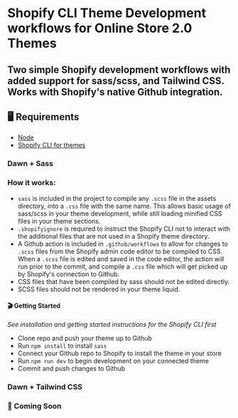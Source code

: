 # Shopify CLI Theme Development workflows for Online Store 2.0 Themes

## Two simple Shopify development workflows with added support for sass/scss, and Tailwind CSS. Works with Shopify's native Github integration.

## 🖥 Requirements
- [Node](https://nodejs.org/en/)
- [Shopify CLI for themes](https://shopify.dev/themes/tools/cli)

### Dawn + Sass

### How it works:
- `sass` is included in the project to compile any `.scss` file in the assets directory, into a `.css` file with the same name. This allows basic usage of sass/scss in your theme development, while still loading minified CSS files in your theme sections.
- `.shopifyignore` is required to instruct the Shopify CLI not to interact with the additional files that are not used in a Shopify theme directory.
- A Github action is included in `.github/workflows` to allow for changes to `.scss` files from the Shopify admin code editor to be compiled to CSS. When a `.scss` file is edited and saved in the code editor, the action will run prior to the commit, and compile a `.css` file which will get picked up by Shopify's connection to Github.
- CSS files that have been compiled by sass should not be edited directly.
- SCSS files should not be rendered in your theme liquid.

#### 🎬 Getting Started
*See installation and getting started instructions for the Shopify CLI first*
- Clone repo and push your theme up to Github
- Run `npm install` to install `sass`
- Connect your Github repo to Shopify to install the theme in your store
- Run `npm run dev` to begin development on your connected theme
- Commit and push changes to Github

### Dawn + Tailwind CSS

### 🚧 Coming Soon